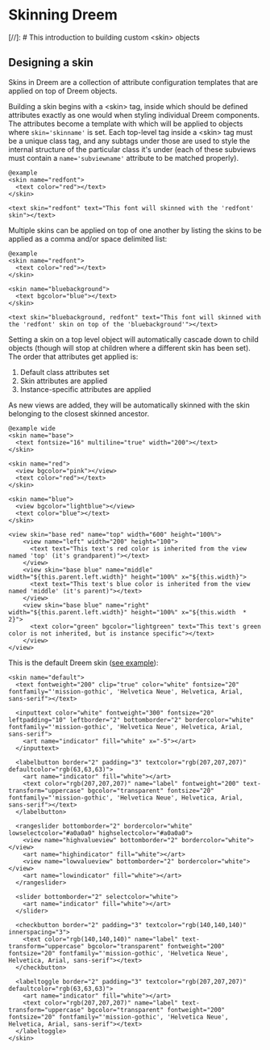 # Skinning Dreem

[//]: # This introduction to building custom &lt;skin&gt; objects

## Designing a skin

Skins in Dreem are a collection of attribute configuration templates that are applied on top of Dreem objects.

Building a skin begins with a &lt;skin&gt; tag, inside which should be defined attributes exactly as one would
when styling individual Dreem components. The attributes become a template with which will be applied to objects
where `skin='skinname'` is set. Each top-level tag inside a &lt;skin&gt; tag must be a unique class tag,
and any subtags under those are used to style the internal structure of the particular class it's under
(each of these subviews must contain a `name='subviewname'` attribute to be matched properly).

    @example
    <skin name="redfont">
      <text color="red"></text>
    </skin>

    <text skin="redfont" text="This font will skinned with the 'redfont' skin"></text>

Multiple skins can be applied on top of one another by listing the skins to be applied as a comma and/or space delimited list:

    @example
    <skin name="redfont">
      <text color="red"></text>
    </skin>

    <skin name="bluebackground">
      <text bgcolor="blue"></text>
    </skin>

    <text skin="bluebackground, redfont" text="This font will skinned with the 'redfont' skin on top of the 'bluebackground'"></text>

Setting a skin on a top level object will automatically cascade down to child objects (though will stop at children
where a different skin has been set).  The order that attributes get applied is:

1. Default class attributes set
2. Skin attributes are applied
3. Instance-specific attributes are applied

As new views are added, they will be automatically skinned with the skin belonging to the closest skinned ancestor.

    @example wide
    <skin name="base">
      <text fontsize="16" multiline="true" width="200"></text>
    </skin>

    <skin name="red">
      <view bgcolor="pink"></view>
      <text color="red"></text>
    </skin>

    <skin name="blue">
      <view bgcolor="lightblue"></view>
      <text color="blue"></text>
    </skin>

    <view skin="base red" name="top" width="600" height="100%">
        <view name="left" width="200" height="100">
          <text text="This text's red color is inherited from the view named 'top' (it's grandparent)"></text>
        </view>
        <view skin="base blue" name="middle" width="${this.parent.left.width}" height="100%" x="${this.width}">
          <text text="This text's blue color is inherited from the view named 'middle' (it's parent)"></text>
        </view>
        <view skin="base blue" name="right" width="${this.parent.left.width}" height="100%" x="${this.width  * 2}">
          <text color="green" bgcolor="lightgreen" text="This text's green color is not inherited, but is instance specific"></text>
        </view>
    </view>

This is the default Dreem skin ([see example](http://localhost:8080/examples/style.html)):

    <skin name="default">
      <text fontweight="200" clip="true" color="white" fontsize="20" fontfamily="'mission-gothic', 'Helvetica Neue', Helvetica, Arial, sans-serif"></text>

      <inputtext color="white" fontweight="300" fontsize="20" leftpadding="10" leftborder="2" bottomborder="2" bordercolor="white" fontfamily="'mission-gothic', 'Helvetica Neue', Helvetica, Arial, sans-serif">
        <art name="indicator" fill="white" x="-5"></art>
      </inputtext>

      <labelbutton border="2" padding="3" textcolor="rgb(207,207,207)" defaultcolor="rgb(63,63,63)">
        <art name="indicator" fill="white"></art>
        <text color="rgb(207,207,207)" name="label" fontweight="200" text-transform="uppercase" bgcolor="transparent" fontsize="20" fontfamily="'mission-gothic', 'Helvetica Neue', Helvetica, Arial, sans-serif"></text>
      </labelbutton>

      <rangeslider bottomborder="2" bordercolor="white" lowselectcolor="#a0a0a0" highselectcolor="#a0a0a0">
        <view name="highvalueview" bottomborder="2" bordercolor="white"></view>
        <art name="highindicator" fill="white"></art>
        <view name="lowvalueview" bottomborder="2" bordercolor="white"></view>
        <art name="lowindicator" fill="white"></art>
      </rangeslider>

      <slider bottomborder="2" selectcolor="white">
        <art name="indicator" fill="white"></art>
      </slider>

      <checkbutton border="2" padding="3" textcolor="rgb(140,140,140)" innerspacing="3">
        <text color="rgb(140,140,140)" name="label" text-transform="uppercase" bgcolor="transparent" fontweight="200" fontsize="20" fontfamily="'mission-gothic', 'Helvetica Neue', Helvetica, Arial, sans-serif"></text>
      </checkbutton>

      <labeltoggle border="2" padding="3" textcolor="rgb(207,207,207)" defaultcolor="rgb(63,63,63)">
        <art name="indicator" fill="white"></art>
        <text color="rgb(207,207,207)" name="label" text-transform="uppercase" bgcolor="transparent" fontweight="200" fontsize="20" fontfamily="'mission-gothic', 'Helvetica Neue', Helvetica, Arial, sans-serif"></text>
      </labeltoggle>
    </skin>

